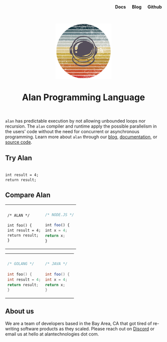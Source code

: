 &nbsp;

<!--- NavBar --->
<div style="text-align: right">
  <span>
    <a style="text-align: right; text-decoration: none; color: var(--fg);" href="https://docs.alantechnologies.com">
      <b>Docs</b>
    </a>
  </span>
  &nbsp;
  &nbsp;
  <span>
    <a style="text-align: right; text-decoration: none; color: var(--fg);" href="https://docs.alantechnologies.com">
      <b>Blog</b>
    </a>
  </span>
  &nbsp;
  &nbsp;
  <span>
    <a style="text-align: right; text-decoration: none; color: var(--fg);" href="https://github.com/alantech">
      <b>Github</b>
    </a>
  </span>
</div>

&nbsp;

<center>
  <img src="alan-logo.png" alt="drawing" width="180"/>
  <h1 style="color: var(--title);">Alan Programming Language</h1>
</center>

&nbsp;

`alan` has predictable execution by not allowing unbounded loops nor recursion.
The `alan` compiler and runtime apply the possible parallelism in the users' code without the need for concurrent or asynchronous programming.
Learn more about `alan` through our [blog](), [documentation](https://docs.alantechnologies.com), or [source code](https://github.com/alantech).

## Try Alan

```rust,editable,ignore,mdbook-runnable

int result = 4;
return result;
```

## Compare Alan

<table style="width: 100%;">
<tr>
<th></th>
<th></th>
</tr>
<tr>
<td>

```rust,ignore
/* ALAN */

int foo() {
int result = 4;
return result;
}
```

</td>
<td>

```javascript
/* NODE.JS */

int foo() {
int x = 4;
return x;
}
```

</td>
</tr>
</table>

<table style="width: 100%;">
<tr>
<th></th>
<th></th>
</tr>
<tr>
<td>

```go
/* GOLANG */

int foo() {
int result = 4;
return result;
}
```

</td>
<td>

```java
/* JAVA */

int foo() { 
int x = 4;
return x;
}
```

</td>
</tr>
</table>

## About us

We are a team of developers based in the Bay Area, CA that got tired of re-writing software products as they scaled.
Please reach out on [Discord](https://discord.gg/XatB9we) or email us at hello at alantechnologies dot com.